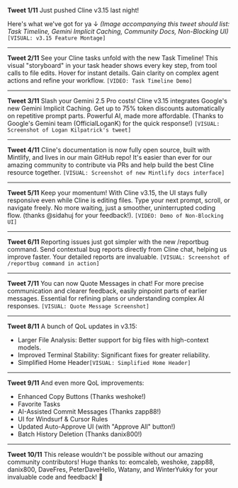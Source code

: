 **Tweet 1/11**
Just pushed Cline v3.15 last night!

Here's what we've got for ya ↓
*(Image accompanying this tweet should list: Task Timeline, Gemini Implicit Caching, Community Docs, Non-Blocking UI)* `[VISUAL: v3.15 Feature Montage]`

---
**Tweet 2/11**
See your Cline tasks unfold with the new Task Timeline! This visual "storyboard" in your task header shows every key step, from tool calls to file edits. Hover for instant details. Gain clarity on complex agent actions and refine your workflow. `[VIDEO: Task Timeline Demo]`

---
**Tweet 3/11**
Slash your Gemini 2.5 Pro costs! Cline v3.15 integrates Google's new Gemini Implicit Caching. Get up to 75% token discounts automatically on repetitive prompt parts. Powerful AI, made more affordable. (Thanks to Google's Gemini team (OfficialLoganK) for the quick response!) `[VISUAL: Screenshot of Logan Kilpatrick's tweet]`

---
**Tweet 4/11**
Cline's documentation is now fully open source, built with Mintlify, and lives in our main GitHub repo! It's easier than ever for our amazing community to contribute via PRs and help build the best Cline resource together. `[VISUAL: Screenshot of new Mintlify docs interface]`

---
**Tweet 5/11**
Keep your momentum! With Cline v3.15, the UI stays fully responsive even while Cline is editing files. Type your next prompt, scroll, or navigate freely. No more waiting, just a smoother, uninterrupted coding flow. (thanks @sidahuj for your feedback!). `[VIDEO: Demo of Non-Blocking UI]`

---
**Tweet 6/11**
Reporting issues just got simpler with the new /reportbug command. Send contextual bug reports directly from Cline chat, helping us improve faster. Your detailed reports are invaluable. `[VISUAL: Screenshot of /reportbug command in action]`

---
**Tweet 7/11**
You can now Quote Messages in chat! For more precise communication and clearer feedback, easily pinpoint parts of earlier messages. Essential for refining plans or understanding complex AI responses. `[VISUAL: Quote Message Screenshot]`

---
**Tweet 8/11**
A bunch of QoL updates in v3.15:
- Larger File Analysis: Better support for big files with high-context models.
- Improved Terminal Stability: Significant fixes for greater reliability.
- Simplified Home Header`[VISUAL: Simplified Home Header]`

---
**Tweet 9/11**
And even more QoL improvements:
- Enhanced Copy Buttons (Thanks weshoke!)
- Favorite Tasks
- AI-Assisted Commit Messages (Thanks zapp88!)
- UI for Windsurf & Cursor Rules
- Updated Auto-Approve UI (with "Approve All" button!)
- Batch History Deletion (Thanks danix800!)

---
**Tweet 10/11**
This release wouldn't be possible without our amazing community contributors! Huge thanks to: eomcaleb, weshoke, zapp88, danix800, DaveFres, PeterDaveHello, Watany, and WinterYukky for your invaluable code and feedback! 🙏
